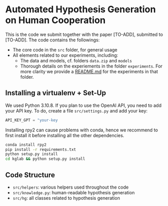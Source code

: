 # Automated Hypothesis Generation on Human Cooperation

This is the code we submit together with the paper [TO-ADD], submitted to [TO-ADD]. The code contains the followings:
- The core code in the `src` folder, for general usage
- All elements related to our experiments, including:
    * The data and models, cf. folders `data.zip` and `models`
    * Thorough details on the experiements in the folder `experiments`. For more clarity we provide a [README.md](./experiments/README.md) for the experiments in that folder.


## Installing a virtualenv + Set-Up

We used Python 3.10.8. If you plan to use the OpenAI API, you need to add your API key. To do, create a file `src/settings.py` and add your key:
```python
API_KEY_GPT = "your-key
```

Installing rpy2 can cause problems with conda, hence we recommend to first install it before installing all the other dependencies.

```bash
conda install rpy2
pip install -r requirements.txt
python setup.py install
cd kglab && python setup.py install
```

## Code Structure

- `src/helpers`: various helpers used throughout the code
- `src/knowledge.py`: human-readable hypothesis generation
- `src/hg`: all classes related to hypothesis generation